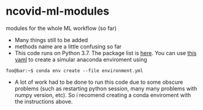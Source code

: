 # ncovid-ml-modules
modules for the whole ML workflow (so far)

- Many things still to be added
- methods name are a little confusing so far
- This code runs on Python 3.7. The package list is [here](package-list). You can use [this yaml](environment.yml) to create a simular anaconda enviroment using 
```console
foo@bar:~$ conda env create --file environment.yml
```
- A lot of work had to be done to run this code due to some obscure problems (such as restarting python session, many many problems with numpy version, etc). So i recomend creating a conda enviroment with the instructions above.
